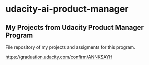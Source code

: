 # udacity-ai-product-manager
## My Projects from Udacity Product Manager Program

File repository of my projects and assigments for this program.

https://graduation.udacity.com/confirm/ANNKSAYH
